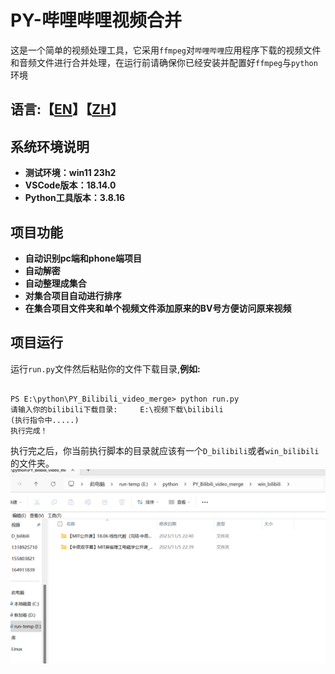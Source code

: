 # PY-哔哩哔哩视频合并

这是一个简单的视频处理工具，它采用`ffmpeg`对`哔哩哔哩`应用程序下载的视频文件和音频文件进行合并处理，在运行前请确保你已经安装并配置好`ffmpeg`与`python`环境

## 语言:【[EN](README_EN.md "English")】【[ZH](README.md "中文")】



## 系统环境说明

- **测试环境：win11 23h2**
- **VSCode版本：18.14.0**
- **Python工具版本：3.8.16**

## 项目功能

- **自动识别pc端和phone端项目**
- **自动解密**
- **自动整理成集合**
- **对集合项目自动进行排序**
- **在集合项目文件夹和单个视频文件添加原来的BV号方便访问原来视频**

## 项目运行

运行`run.py`文件然后粘贴你的文件下载目录,**例如:**

```shell

PS E:\python\PY_Bilibili_video_merge> python run.py
请输入你的bilibili下载目录:     E:\视频下载\bilibili
(执行指令中.....)
执行完成！

```

执行完之后，你当前执行脚本的目录就应该有一个`D_bilibili`或者`win_bilibili`的文件夹。
![示例图像](image.png)
